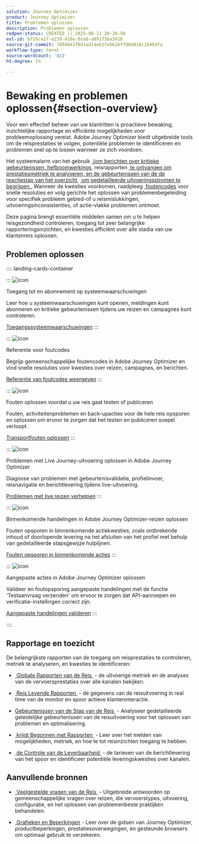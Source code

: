 ```yaml
---
solution: Journey Optimizer
product: Journey Optimizer
title: Problemen oplossen
description: Problemen oplossen
redpen-status: CREATED_||_2025-08-11_20-20-50
exl-id: bf26ca1f-e239-418e-8ce8-a891f3ba3416
source-git-commit: 7894041f841ed14eb3feb626f7d8d818c1b464fa
workflow-type: tm+mt
source-wordcount: '413'
ht-degree: 1%

---
```


# Bewaking en problemen oplossen{#section-overview}

Voor een effectief beheer van uw klantritten is proactieve bewaking, inzichtelijke rapportage en efficiënte mogelijkheden voor probleemoplossing vereist. Adobe Journey Optimizer biedt uitgebreide tools om de reisprestaties te volgen, potentiële problemen te identificeren en problemen snel op te lossen wanneer ze zich voordoen.

Het systeemalarm van het gebruik [&#x200B; &lbrace;om berichten over kritieke gebeurtenissen, hefboomwerkings &#x200B;](../using/reports/alerts.md) reisrapporten [&#x200B; te ontvangen om prestatiesmetriek te analyseren, en de gebeurtenissen van de de reactiestap van het overzicht &#x200B;](../using/reports/journey-global-report-cja.md) [&#x200B; om gedetailleerde uitvoeringsstromen te begrijpen. &#x200B;](../using/reports/journey-step-events-overview.md) Wanneer de kwesties voorkomen, raadpleeg [&#x200B; foutencodes &#x200B;](../using/building-journeys/error-codes-reference.md) voor snelle resoluties en volg gerichte het oplossen van problemenbegeleiding voor specifiek probleem gebied-of u reismislukkingen, uitvoeringsinconsistenties, of actie-vlakke problemen ontmoet.

Deze pagina brengt essentiële middelen samen om u te helpen reisgezondheid controleren, toegang tot zeer belangrijke rapporteringsinzichten, en kwesties efficiënt over alle stadia van uw klantenreis oplossen.

## Problemen oplossen

:::: landing-cards-container

:::
![icon](https://cdn.experienceleague.adobe.com/icons/bell.svg)

Toegang tot en abonnement op systeemwaarschuwingen

Leer hoe u systeemwaarschuwingen kunt openen, meldingen kunt abonneren en kritieke gebeurtenissen tijdens uw reizen en campagnes kunt controleren.

[Toegangssysteemwaarschuwingen](../using/reports/alerts.md)
:::

:::
![icon](https://cdn.experienceleague.adobe.com/icons/book.svg)

Referentie voor foutcodes

Begrijp gemeenschappelijke foutencodes in Adobe Journey Optimizer en vind snelle resoluties voor kwesties over reizen, campagnes, en berichten.

[Referentie van foutcodes weergeven](../using/building-journeys/error-codes-reference.md)
:::

:::
![icon](https://cdn.experienceleague.adobe.com/icons/list-check.svg)

Fouten oplossen voordat u uw reis gaat testen of publiceren

Fouten, activiteitenproblemen en back-upacties voor de hele reis opsporen en oplossen om ervoor te zorgen dat het testen en publiceren soepel verloopt.

[Transportfouten oplossen](../using/building-journeys/troubleshooting.md)
:::

:::
![icon](https://cdn.experienceleague.adobe.com/icons/code-branch.svg)

Problemen met Live Journey-uitvoering oplossen in Adobe Journey Optimizer

Diagnose van problemen met gebeurtenisvalidatie, profielinvoer, reisnavigatie en berichtlevering tijdens live-uitvoering.

[Problemen met live reizen verhelpen](../using/building-journeys/troubleshooting-execution.md)
:::

:::
![icon](https://cdn.experienceleague.adobe.com/icons/puzzle-piece.svg)

Binnenkomende handelingen in Adobe Journey Optimizer-reizen oplossen

Fouten opsporen in binnenkomende actiekwesties, zoals ontbrekende inhoud of doorlopende levering na het afsluiten van het profiel met behulp van gedetailleerde stapsgewijze hulplijnen.

[Fouten opsporen in binnenkomende acties](../using/building-journeys/troubleshooting-inbound.md)
:::

:::
![icon](https://cdn.experienceleague.adobe.com/icons/gear.svg)

Aangepaste acties in Adobe Journey Optimizer oplossen

Valideer en foutopsporing aangepaste handelingen met de functie &#39;Testaanvraag verzenden&#39; om ervoor te zorgen dat API-aanroepen en verificatie-instellingen correct zijn.

[Aangepaste handelingen valideren](../using/action/troubleshoot-custom-action.md)
:::

::::

## Rapportage en toezicht

De belangrijkste rapporten van de toegang om reisprestaties te controleren, metriek te analyseren, en kwesties te identificeren:

* [&#x200B; Globale Rapporten van de Reis &#x200B;](../using/reports/journey-global-report-cja.md) - de uitvoerige metriek en de analyses van de vervoersprestaties over alle kanalen bekijken.

* [&#x200B; Reis Levende Rapporten &#x200B;](../using/reports/journey-live-report.md) - de gegevens van de reisuitvoering in real time van de monitor en spoor actieve klanteninteractie.

* [&#x200B; Gebeurtenissen van de Stap van de Reis &#x200B;](../using/reports/journey-step-events-overview.md) - Analyseer gedetailleerde geleidelijke gebeurtenissen van de reisuitvoering voor het oplossen van problemen en optimalisering.

* [&#x200B; krijgt Begonnen met Rapporten &#x200B;](../using/reports/report-gs-cja.md) - Leer over het melden van mogelijkheden, metriek, en hoe te tot reisinzichten toegang te hebben.

* [&#x200B; de Controle van de Leverbaarheid &#x200B;](../using/reports/deliverability.md) - de tarieven van de berichtlevering van het spoor en identificeer potentiële leveringskwesties over kanalen.

## Aanvullende bronnen

* [&#x200B; Veelgestelde vragen van de Reis &#x200B;](../using/building-journeys/journey-faq.md) - Uitgebreide antwoorden op gemeenschappelijke vragen over reizen, die vervoerstypes, uitvoering, configuratie, en het oplossen van problemenbeste praktijken behandelen.

* [&#x200B; Grafieken en Beperkingen &#x200B;](../using/start/guardrails.md) - Leer over de gidsen van Journey Optimizer, productbeperkingen, prestatiesoverwegingen, en gesteunde browsers om optimaal gebruik te verzekeren.
